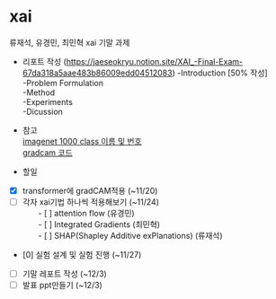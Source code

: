 # xai

류재석, 유경민, 최민혁 xai 기말 과제

* 리포트 작성 (https://jaeseokryu.notion.site/XAI_-Final-Exam-67da318a5aae483b86009edd04512083)
  -Introduction [50% 작성] <br/>
  -Problem Formulation <br/>
  -Method <br/>
  -Experiments <br/>
  -Dicussion <br/>

* 참고 <br/>
[imagenet 1000 class 이름 및 번호](https://gist.github.com/yrevar/942d3a0ac09ec9e5eb3a) <br/>
[gradcam 코드](https://github.com/jacobgil/pytorch-grad-cam)

* 할일
- [x] transformer에 gradCAM적용 (~11/20) <br/>
- [ ] 각자 xai기법 하나씩 적용해보기 (~11/24) <br/>
&nbsp;&nbsp;&nbsp;&nbsp;&nbsp;&nbsp; - [ ] attention flow (유경민) <br/>
&nbsp;&nbsp;&nbsp;&nbsp;&nbsp;&nbsp; - [ ] Integrated Gradients (최민혁) <br/>
&nbsp;&nbsp;&nbsp;&nbsp;&nbsp;&nbsp; - [ ] SHAP(Shapley Additive exPlanations)
(류재석) <br/>
- [0] 실험 설계 및 실험 진행 (~11/27) <br/>
- [ ] 기말 레포트 작성 (~12/3) <br/>
- [ ] 발표 ppt만들기 (~12/3) <br/>
